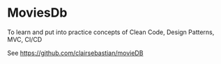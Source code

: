 # MoviesDb
To learn and put into practice concepts of Clean Code, Design Patterns, MVC, CI/CD

See https://github.com/clairsebastian/movieDB
